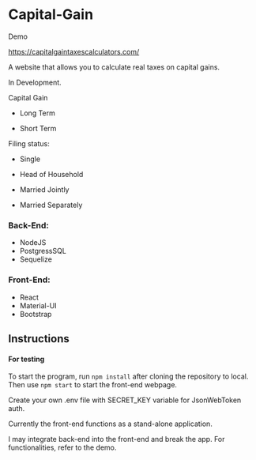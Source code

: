 # Capital-Gain


Demo

https://capitalgaintaxescalculators.com/

A website that allows you to calculate real taxes on capital gains.

In Development.

Capital Gain

- Long Term

- Short Term

Filing status:

- Single

- Head of Household

- Married Jointly

- Married Separately


### Back-End:
- NodeJS
- PostgressSQL
- Sequelize

### Front-End:
- React
- Material-UI
- Bootstrap


## Instructions
#### For testing
To start the program, run `npm install` after cloning the repository to local.
Then use `npm start` to start the front-end webpage.

Create your own .env file with SECRET_KEY variable for JsonWebToken auth.

Currently the front-end functions as a stand-alone application.

I may integrate back-end into the front-end and break the app. For functionalities, refer to the demo.


